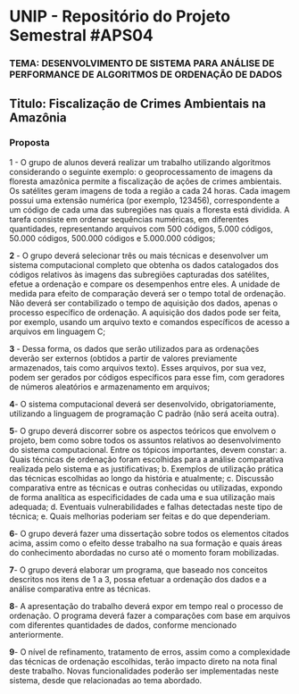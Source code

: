 # UNIP - Repositório do Projeto Semestral #APS04

### TEMA: DESENVOLVIMENTO DE SISTEMA PARA ANÁLISE DE PERFORMANCE DE ALGORITMOS DE ORDENAÇÃO DE DADOS

## Titulo: Fiscalização de Crimes Ambientais na Amazônia

### Proposta

1 - O grupo de alunos deverá realizar um trabalho utilizando algoritmos
considerando o seguinte exemplo: o geoprocessamento de imagens da floresta
amazônica permite a fiscalização de ações de crimes ambientais. Os satélites
geram imagens de toda a região a cada 24 horas. Cada imagem possui uma
extensão numérica (por exemplo, 123456), correspondente a um código de
cada uma das subregiões nas quais a floresta está dividida. A tarefa consiste
em ordenar sequências numéricas, em diferentes quantidades, representando
arquivos com 500 códigos, 5.000 códigos, 50.000 códigos, 500.000 códigos e
5.000.000 códigos;

**2** - O grupo deverá selecionar três ou mais técnicas e desenvolver um sistema
computacional completo que obtenha os dados catalogados dos códigos
relativos às imagens das subregiões capturadas dos satélites, efetue a
ordenação e compare os desempenhos entre eles. A unidade de medida para
efeito de comparação deverá ser o tempo total de ordenação. Não deverá ser
contabilizado o tempo de aquisição dos dados, apenas o processo específico
de ordenação. A aquisição dos dados pode ser feita, por exemplo, usando um
arquivo texto e comandos específicos de acesso a arquivos em linguagem C;

**3** - Dessa forma, os dados que serão utilizados para as ordenações deverão ser
externos (obtidos a partir de valores previamente armazenados, tais como
arquivos texto). Esses arquivos, por sua vez, podem ser gerados por códigos
específicos para esse fim, com geradores de números aleatórios e
armazenamento em arquivos; 

**4**- O sistema computacional deverá ser desenvolvido, obrigatoriamente, utilizando
a linguagem de programação C padrão (não será aceita outra).

**5**-  O grupo deverá discorrer sobre os aspectos teóricos que envolvem o projeto,
bem como sobre todos os assuntos relativos ao desenvolvimento do sistema
computacional. Entre os tópicos importantes, devem constar:
  a. Quais técnicas de ordenação foram escolhidas para a análise
  comparativa realizada pelo sistema e as justificativas;
  b. Exemplos de utilização prática das técnicas escolhidas ao longo da
  história e atualmente;
  c. Discussão comparativa entre as técnicas e outras conhecidas ou
  utilizadas, expondo de forma analítica as especificidades de cada uma
  e sua utilização mais adequada;
  d. Eventuais vulnerabilidades e falhas detectadas neste tipo de técnica;
  e. Quais melhorias poderiam ser feitas e do que dependeriam.
  
**6**- O grupo deverá fazer uma dissertação sobre todos os elementos citados acima,
assim como o efeito desse trabalho na sua formação e quais áreas do
conhecimento abordadas no curso até o momento foram mobilizadas.

**7**- O grupo deverá elaborar um programa, que baseado nos conceitos descritos
nos itens de 1 a 3, possa efetuar a ordenação dos dados e a análise
comparativa entre as técnicas.

**8**- A apresentação do trabalho deverá expor em tempo real o processo de
ordenação. O programa deverá fazer a comparações com base em arquivos
com diferentes quantidades de dados, conforme mencionado anteriormente.

**9**- O nível de refinamento, tratamento de erros, assim como a complexidade das
técnicas de ordenação escolhidas, terão impacto direto na nota final deste
trabalho. Novas funcionalidades poderão ser implementadas neste sistema,
desde que relacionadas ao tema abordado.
